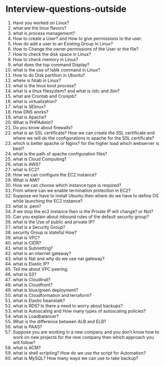 # Interview-questions-outside
1) Have you worked on Linux?
2) what are the linux flavors?
3) what is process management?
4) How to create a User? and How to give permissions to the user.
5) How do add a user to an Existing Group In Linux?
6) How to Change the owner permissions of the User or the file?
7) How to check the disk space in Linux?
8) How to check memory in Linux?
9) what does the top command Display?
10) what is the use of lsblk command in Linux?
11) How to do Disk partition in Ubuntu?
12) where is fstab in Linux?
13) what is the linux boot process?
14) what is a linux filesystem? and what is /etc and /bin?
15) what are Crontab and Cronjob?
16) what is virtualization?
17) what is SElinux?
18) How DNS works?
19) what is Apache?
20) What is PHPAdmin?
21) Do you know about firewalls?
22) what is an SSL certificate? How we can create the SSL certificate and where we will do the configurations in apache for the SSL certificate?
23) which is better apache or Nginx? for the higher load which webserver is best?
24) what is the path of apache configuration files?
25) what is Cloud Computing?
26) what is AWS?
27) what is EC2?
28) How we can configure the EC2 instance?
29) What is AMI?
30) How we can choose which instance type is required?
31) From where can we enable termination protection in EC2?
32) Suppose we have to install Ubuntu then where do we have to define OS while launching the EC2 instance?
33) what is .pem?
34) if we stop the ec2 instance then is the Private IP will change? or Not?
35) Can you explain about inbound rules of the default security group?
36) what is the Use of public and private IP?
37) what is a Security Group?
38) security Group is stateful How?
39) what is VPC?
40) what is CIDR?
41) what is Subnetting?
42) what is an internet gateway?
43) what is Nat and why do we use nat gateway?
44) what is Elastic IP?
45) Tell me about VPC peering.
46) what is S3?
47) what is Cloudtrail?
48) what is Cloudfront?
49) what is blue/green deployment?
50) what is Cloudformation and terraform?
51) what is Elastic beanstalk?
52) what is RDS? Is there a need to worry about backups?
53) what is Autoscaling and How many types of autoscaling policies?
54) what is Loadbalancer?
55) What is the difference between ALB and ELB?
56) what is PAAS?
57) Suppose you are working in a new company and you don’t know how to work on new projects for the new company then which approach you will follow?
58) what is ACM?
59) what is shell scripting? How do we use the script for Automation?
60) what is MySQL? How many ways we can use to take backup?
